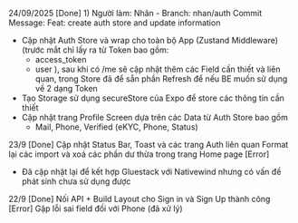 24/09/2025
[Done]
1) 
Người làm: Nhân - Branch: nhan/auth
Commit Message: Feat: create auth store and update information
- Cập nhật Auth Store và wrap cho toàn bộ App (Zustand Middleware)
(trước mắt chỉ lấy ra từ Token bao gồm:
    + access_token
    + user
), sau khi có /me sẽ cập nhật thêm các Field cần thiết và liên quan,
trong Store đã để sẵn phần Refresh để nếu BE muốn sử dụng về 2 dạng Token
- Tạo Storage sử dụng secureStore của Expo để store các thông tin cần thiết
- Cập nhật trang Profile Screen dựa trên các Data từ Auth Store bao gồm
    + Mail, Phone, Verified (eKYC, Phone, Status)


23/9
[Done] 
Cập nhật Status Bar, Toast và các trang Auth liên quan
Format lại các import và xoá các phần dư thừa trong trang Home page
[Error]
- Đã cập nhật lại để kết hợp Gluestack với Nativewind nhưng có vấn đề phát sinh
chưa sử dụng được

22/9
[Done] Nối API + Build Layout cho Sign in và Sign Up thành công
[Error] Gặp lỗi sai field đối với Phone (đã xử lý)
